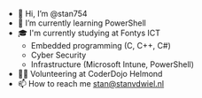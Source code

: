 - 👋 Hi, I’m @stan754
- 🌱 I’m currently learning PowerShell
- 🎓 I'm currently studying at Fontys ICT
  - Embedded programming (C, C++, C#)
  - Cyber Security
  - Infrastructure (Microsoft Intune, PowerShell)
- 🙋‍♂️ Volunteering at CoderDojo Helmond
- 📫 How to reach me stan@stanvdwiel.nl

<!---
stan754/stan754 is a ✨ special ✨ repository because its `README.md` (this file) appears on your GitHub profile.
You can click the Preview link to take a look at your changes.
--->

